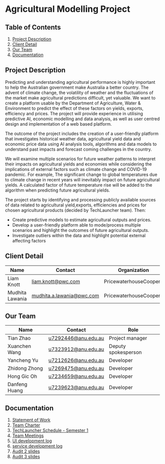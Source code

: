 # Agricultural Modelling Project

## Table of Contents

1. [Project Description](#project-description)
2. [Client Detail](#client-detail)
3. [Our Team](#our-team)
4. [Documentation](#documentation)



## Project Description

Predicting and understanding agricultural performance is highly important to help the Australian government make Australia a better country. The advent of climate change, the volatility of weather and the fluctuations of the market make agricultural predictions difficult, yet valuable. We want to create a platform usable by the Department of Agriculture, Water & Environment to predict the effect of these factors on yields, exports, efficiency and prices. The project will provide experience in utilising predictive AI, economic modelling and data analysis, as well as user centred design and implementation of a web based platform.

The outcome of the project includes the creation of a user-friendly platform that investigates historical weather data, agricultural yield data and economic price data using AI analysis tools, algorithms and data models to understand past impacts and forecast coming challenges in the country. 

We will examine multiple scenarios for future weather patterns to interpret their impacts on agricultural yields and economies while considering the implications of external factors such as climate change and COVID-19 pandemic. For example, The significant change to global temperatures due to climate change in recent years will inevitably impact on future agricultural yields. A calculated factor of future temperature rise will be added to the algorithm when predicting future agricultural yields.

The project starts by identifying and processing publicly available sources of data related to agricultural yield,exports, efficiencies and prices for chosen agricultural products (decided by TechLauncher team). Then:

- Create predictive models to estimate agricultural outputs and prices.
- Develop a user-friendly platform able to mode/process multiple scenarios and highlight the outcomes of future agricultural outputs.
- Investigate outliers within the data and highlight potential external affecting factors


## Client Detail

| Name | Contact | Organization |
| ------ | ------ | ------ |
| Liam Knott | liam.knott@pwc.com | PricewaterhouseCoopers |
| Mudhita Lawania | mudhita.a.lawania@pwc.com | PricewaterhouseCoopers |


## Our Team

| Name | Contact | Role |
| ------ | ------ | ------ |
| Tian Zhao | u7292446@anu.edu.au | Project manager |
| Xuanchen Wang | u7323912@anu.edu.au | Deputy spokesperson |
| Yancheng Yu | u7212626@anu.edu.au | Developer |
| Zhidong Zhong | u7269475@anu.edu.au | Developer |
| Hong Gic Oh | u7234659@anu.edu.au | Developer |
| Danfeng Huang | u7239623@anu.edu.au | Developer |


## Documentation

1. [Statement of Work](https://docs.google.com/document/d/1u8lvPw8wh8q8bASydYe8yNdrbzJcqEzmwdwFDkFqDyk/edit?usp=sharing)
2. [Team Charter](https://docs.google.com/document/d/1cclO7G7p3pnhXwTigUycFmEWT71LFdHP-RCo-UNr6HE/edit?usp=sharing)
3. [TechLauncher Schedule - Semester 1](https://docs.google.com/document/d/1On0W6BCAIJ6oHPJeKMq5j55WEd-8ADKCnk-OLkhKEdk/edit?usp=sharing)
4. [Team Meetings](https://docs.google.com/document/u/0/d/1fjGWvtqiSrWWUSTMI9ZOTAmMcRA_Q9Upqu7vYiLi-dk/edit)
5. [UI development log](https://github.com/TZZTERRY/Agricultural-Modelling/blob/main/front_end/DEVELOPMENT_LOG.md)
6. [service development log](https://github.com/TZZTERRY/Agricultural-Modelling/blob/main/back_end/DEVELOPMENT_LOG.md)  
7. [Audit 2 slides](https://docs.google.com/presentation/d/1LyzxSDGJ3-C0_8DR_ozFFHOhTlj7Z-XnUwWkypvm3Uc/edit?usp=sharing)
8. [Audit 3 slides](https://docs.google.com/presentation/d/1NZOf7IDNGL15VgBb6r0c-vejs8cidBZ6ZsDLxrPXPa4/edit?usp=sharing)
